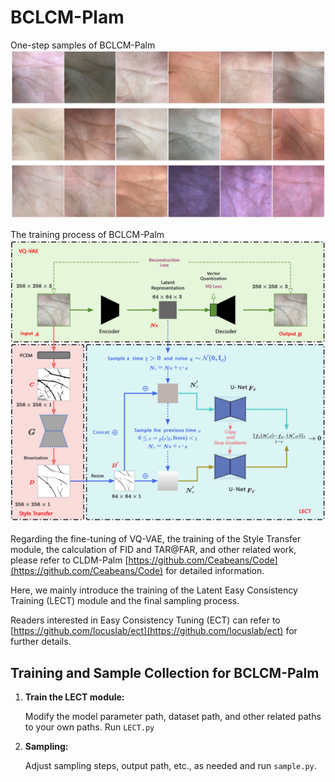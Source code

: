 # BCLCM-Plam

One-step samples of BCLCM-Palm
![One-step samples of BCLCM-Palm](OnestepSample.png)

The training process of BCLCM-Palm
![The training process of BCLCM-Palm](Model.png)

Regarding the fine-tuning of VQ-VAE, the training of the Style Transfer module, the calculation of FID and TAR@FAR, and other related work, please refer to CLDM-Palm [https://github.com/Ceabeans/Code](https://github.com/Ceabeans/Code) for detailed information. 

Here, we mainly introduce the training of the Latent Easy Consistency Training (LECT)  module and the final sampling process. 

Readers interested in Easy Consistency Tuning (ECT) can refer to [https://github.com/locuslab/ect](https://github.com/locuslab/ect) for further details.

## Training and Sample Collection for BCLCM-Palm

1. **Train the LECT module:**
   
   Modify the model parameter path, dataset path, and other related paths to your own paths. Run `LECT.py`
   
3. **Sampling:**

   Adjust sampling steps, output path, etc., as needed and run `sample.py`.
